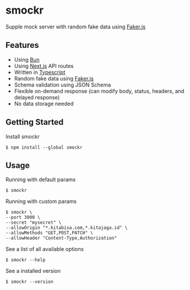 # smockr

Supple mock server with random fake data using <a href="https://github.com/faker-js/faker">Faker.js</a>

## Features

 * Using [Bun](https://github.com/oven-sh/bun)
 * Using [Next.js](https://github.com/vercel/next.js) API routes
 * Written in [Typescript](https://github.com/microsoft/TypeScript)
 * Random fake data using [Faker.js](https://github.com/faker-js/faker)
 * Schema validation using JSON Schema
 * Flexible on-demand response (can modify body, status, headers, and delayed response)
 * No data storage needed

## Getting Started

Install smockr

```
$ npm install --global smockr
```

## Usage

Running with default params

```
$ smockr
```

Running with custom params

```
$ smockr \
--port 3000 \
--secret "mysecret" \
--allowOrigin "*.kitabisa.com,*.kitajaga.id" \
--allowMethods "GET,POST,PATCH" \
--allowHeader "Content-Type,Authorization"
```

See a list of all available options

```
$ smockr --help
```

See a installed version

```
$ smockr --version
```
